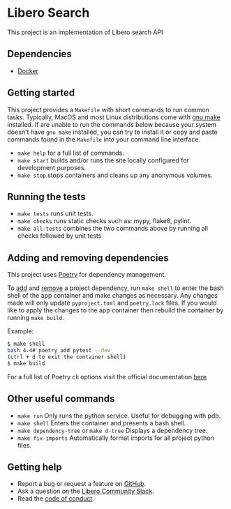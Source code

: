 # Libero Search
This project is an implementation of Libero search API

## Dependencies

* [Docker](https://www.docker.com/)

## Getting started
This project provides a `Makefile` with short commands to run common tasks.
Typically, MacOS and most Linux distributions come with [gnu make](https://www.gnu.org/software/make/)
installed. If are unable to run the commands below because your system doesn't 
have `gnu make` installed, you can try to install it or copy and paste commands
found in the `Makefile` into your command line interface.

* `make help` for a full list of commands.
* `make start` builds and/or runs the site locally configured for development purposes.
* `make stop` stops containers and cleans up any anonymous volumes.

## Running the tests

* `make tests` runs unit tests.
* `make checks` runs static checks such as: mypy, flake8, pylint.
* `make all-tests` combines the two commands above by running all checks followed
 by unit tests

## Adding and removing dependencies
This project uses [Poetry](https://poetry.eustace.io/) for dependency management.

To [add](https://poetry.eustace.io/docs/cli/#add) and [remove](https://poetry.eustace.io/docs/cli/#remove)
a project dependency, run `make shell` to enter the bash shell of the app container
and make changes as necessary. Any changes made will only update `pyproject.toml`
and `poetry.lock` files. If you would like to apply the changes to the app container
then rebuild the container by running `make build`.

Example:
```bash
$ make shell
bash 4.4# poetry add pytest --dev
(ctrl + d to exit the container shell)
$ make build
```

For a full list of Poetry cli options visit the official documentation [here](https://poetry.eustace.io/docs/cli/)

## Other useful commands

- `make run` Only runs the python service. Useful for debugging with pdb.
- `make shell` Enters the container and presents a bash shell.
- `make dependency-tree` or `make d-tree` Displays a dependency tree.
- `make fix-imports` Automatically format imports for all project python files.

## Getting help

- Report a bug or request a feature on [GitHub](https://github.com/libero/libero/issues/new/choose).
- Ask a question on the [Libero Community Slack](https://libero.pub/join-slack).
- Read the [code of conduct](https://libero.pub/code-of-conduct).
